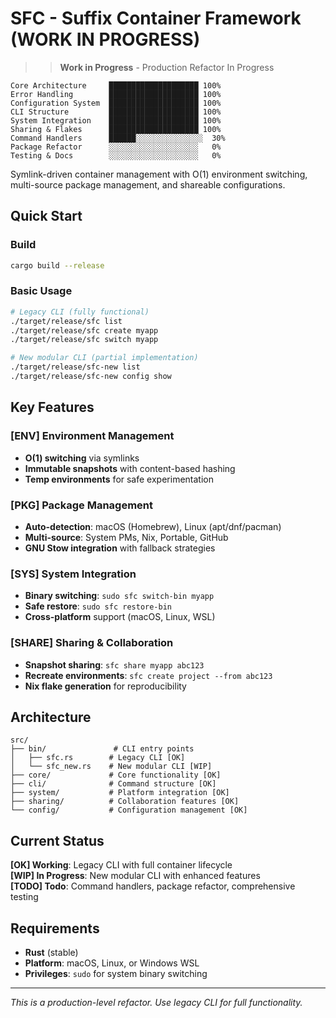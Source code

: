# SFC - Suffix Container Framework (WORK IN PROGRESS) 

>> **Work in Progress** - Production Refactor In Progress
```
Core Architecture     ████████████████████ 100%
Error Handling        ████████████████████ 100%  
Configuration System  ████████████████████ 100%
CLI Structure         ████████████████████ 100%
System Integration    ████████████████████ 100%
Sharing & Flakes      ████████████████████ 100%
Command Handlers      ██████░░░░░░░░░░░░░░░  30%
Package Refactor      ░░░░░░░░░░░░░░░░░░░░   0%
Testing & Docs        ░░░░░░░░░░░░░░░░░░░░   0%
```

Symlink-driven container management with O(1) environment switching, multi-source package management, and shareable configurations.

## Quick Start

### Build
```bash
cargo build --release
```

### Basic Usage
```bash
# Legacy CLI (fully functional)
./target/release/sfc list
./target/release/sfc create myapp
./target/release/sfc switch myapp

# New modular CLI (partial implementation)
./target/release/sfc-new list
./target/release/sfc-new config show
```

## Key Features

### [ENV] **Environment Management**
- **O(1) switching** via symlinks
- **Immutable snapshots** with content-based hashing
- **Temp environments** for safe experimentation

### [PKG] **Package Management**
- **Auto-detection**: macOS (Homebrew), Linux (apt/dnf/pacman)
- **Multi-source**: System PMs, Nix, Portable, GitHub
- **GNU Stow integration** with fallback strategies

### [SYS] **System Integration**
- **Binary switching**: `sudo sfc switch-bin myapp`
- **Safe restore**: `sudo sfc restore-bin`
- **Cross-platform** support (macOS, Linux, WSL)

### [SHARE] **Sharing & Collaboration**
- **Snapshot sharing**: `sfc share myapp abc123`
- **Recreate environments**: `sfc create project --from abc123`
- **Nix flake generation** for reproducibility

## Architecture

```
src/
├── bin/               # CLI entry points
│   ├── sfc.rs        # Legacy CLI [OK]
│   └── sfc_new.rs    # New modular CLI [WIP]
├── core/             # Core functionality [OK]
├── cli/              # Command structure [OK]
├── system/           # Platform integration [OK]
├── sharing/          # Collaboration features [OK]
└── config/           # Configuration management [OK]
```

## Current Status

**[OK] Working**: Legacy CLI with full container lifecycle  
**[WIP] In Progress**: New modular CLI with enhanced features  
**[TODO] Todo**: Command handlers, package refactor, comprehensive testing

## Requirements

- **Rust** (stable)
- **Platform**: macOS, Linux, or Windows WSL
- **Privileges**: `sudo` for system binary switching

---
*This is a production-level refactor. Use legacy CLI for full functionality.*

